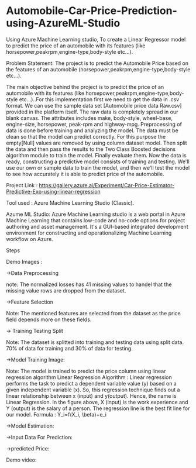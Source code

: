 # Automobile-Car-Price-Prediction-using-AzureML-Studio
Using Azure Machine Learning studio, To create a Linear Regressor model to predict the price of an automobile with its features (like horsepower,peakrpm,engine-type,body-style etc...).

Problem Statement: The project is to predict the Automobile Price based on the features of an automobile (horsepower,peakrpm,engine-type,body-style etc...).

The main objective behind the project is to predict the price of an automobile with its features (like horsepower,peakrpm,engine-type,body-style etc...)..For this implementation first we need to get the data in .csv format. We can use the sample data set [Automobile price data Raw.csv] provided in the platform itself. The raw data is completely spread in our blank canvas. The attributes includes make, body-style, wheel-base, engine-size, horsepower, peak-rpm and highway-mpg. Preprocessing of data is done before training and analyzing the model. The data must be clean so that the model can predict correctly. For this purpose the empty[Null] values are removed by using column dataset model. Then split the data and then pass the results to the Two Class Boosted decisions algorithm module to train the model. Finally evaluate them. Now the data is ready, constructing a predictive model consists of training and testing. We'll use our own or sample data to train the model, and then we'll test the model to see how accurately it is able to predict price of the automobile.

Project Link : https://gallery.azure.ai/Experiment/Car-Price-Estimator-Predictive-Exp-using-linear-regression

Tool used : Azure Machine Learning Studio (Classic).

Azume ML Studio: Azure Machine Learning studio is a web portal in Azure Machine Learning that contains low-code and no-code options for project authoring and asset management. It's a GUI-based integrated development environment for constructing and operationalizing Machine Learning workflow on Azure.

Steps

Demo Images :

->Data Preprocessing



note: The normalized losses has 41 missing values to handel that the missing value rows are dropped from the dataset.




->Feature Selection 




Note: The mentioned features are selected from the dataset as the price field depends more on these fields.

-> Training Testing Split 



Note: The dataset is splitted into training and testing data using split data. 70% of data for training and 30% of data for testing.

->Model Training Image:




Note: The model is trained to predict the price column using linear regression algorithm Linear Regression Algorithm : Linear regression performs the task to predict a dependent variable value (y) based on a given independent variable (x). So, this regression technique finds out a linear relationship between x (input) and y(output). Hence, the name is Linear Regression. In the figure above, X (input) is the work experience and Y (output) is the salary of a person. The regression line is the best fit line for our model. Formula : Y_i=f(X_i, \beta)+e_i




->Model Estimation:





->Input Data For Prediction:








->predicted Price:




Demo video:
